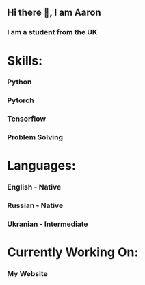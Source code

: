 ## Hi there 👋, I am Aaron
### I am a student from the UK

# Skills:
### Python
### Pytorch
### Tensorflow
### Problem Solving

# Languages:
### English - Native
### Russian - Native
### Ukranian - Intermediate

# Currently Working On:
### My Website

